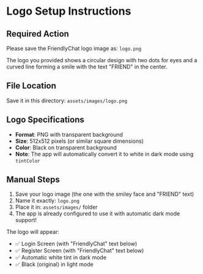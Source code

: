 # Logo Setup Instructions

## Required Action
Please save the FriendlyChat logo image as:
`logo.png`

The logo you provided shows a circular design with two dots for eyes and a curved line forming a smile with the text "FRIEND" in the center.

## File Location
Save it in this directory:
`assets/images/logo.png`

## Logo Specifications
- **Format**: PNG with transparent background
- **Size**: 512x512 pixels (or similar square dimensions)
- **Color**: Black on transparent background
- **Note**: The app will automatically convert it to white in dark mode using `tintColor`

## Manual Steps
1. Save your logo image (the one with the smiley face and "FRIEND" text)
2. Name it exactly: `logo.png`
3. Place it in: `assets/images/` folder
4. The app is already configured to use it with automatic dark mode support!

The logo will appear:
- ✅ Login Screen (with "FriendlyChat" text below)
- ✅ Register Screen (with "FriendlyChat" text below)
- ✅ Automatic white tint in dark mode
- ✅ Black (original) in light mode
